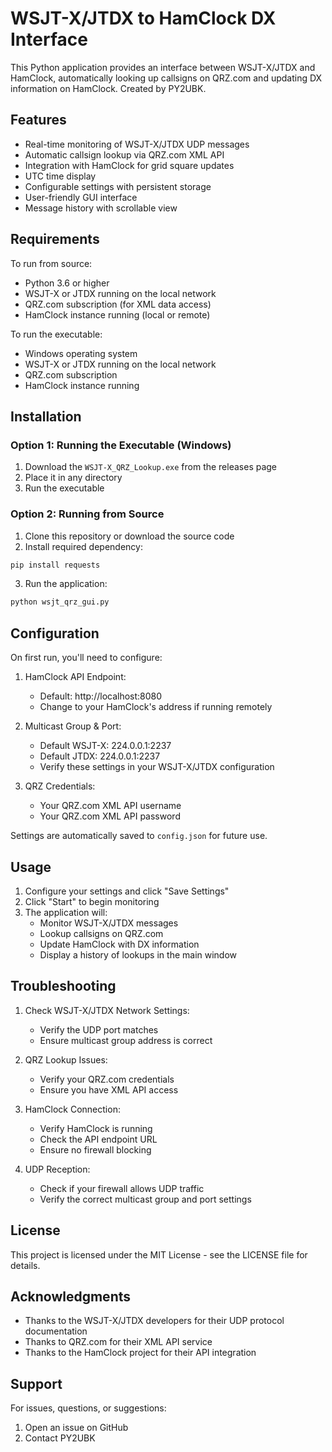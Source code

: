 # WSJT-X/JTDX to HamClock DX Interface

This Python application provides an interface between WSJT-X/JTDX and HamClock, automatically looking up callsigns on QRZ.com and updating DX information on HamClock. Created by PY2UBK.

## Features

- Real-time monitoring of WSJT-X/JTDX UDP messages
- Automatic callsign lookup via QRZ.com XML API
- Integration with HamClock for grid square updates
- UTC time display
- Configurable settings with persistent storage
- User-friendly GUI interface
- Message history with scrollable view

## Requirements

To run from source:
- Python 3.6 or higher
- WSJT-X or JTDX running on the local network
- QRZ.com subscription (for XML data access)
- HamClock instance running (local or remote)

To run the executable:
- Windows operating system
- WSJT-X or JTDX running on the local network
- QRZ.com subscription
- HamClock instance running

## Installation

### Option 1: Running the Executable (Windows)
1. Download the `WSJT-X_QRZ_Lookup.exe` from the releases page
2. Place it in any directory
3. Run the executable

### Option 2: Running from Source
1. Clone this repository or download the source code
2. Install required dependency:
```bash
pip install requests
```
3. Run the application:
```bash
python wsjt_qrz_gui.py
```

## Configuration

On first run, you'll need to configure:

1. HamClock API Endpoint:
   - Default: http://localhost:8080
   - Change to your HamClock's address if running remotely

2. Multicast Group & Port:
   - Default WSJT-X: 224.0.0.1:2237
   - Default JTDX: 224.0.0.1:2237
   - Verify these settings in your WSJT-X/JTDX configuration

3. QRZ Credentials:
   - Your QRZ.com XML API username
   - Your QRZ.com XML API password

Settings are automatically saved to `config.json` for future use.

## Usage

1. Configure your settings and click "Save Settings"
2. Click "Start" to begin monitoring
3. The application will:
   - Monitor WSJT-X/JTDX messages
   - Lookup callsigns on QRZ.com
   - Update HamClock with DX information
   - Display a history of lookups in the main window

## Troubleshooting

1. Check WSJT-X/JTDX Network Settings:
   - Verify the UDP port matches
   - Ensure multicast group address is correct

2. QRZ Lookup Issues:
   - Verify your QRZ.com credentials
   - Ensure you have XML API access

3. HamClock Connection:
   - Verify HamClock is running
   - Check the API endpoint URL
   - Ensure no firewall blocking

4. UDP Reception:
   - Check if your firewall allows UDP traffic
   - Verify the correct multicast group and port settings

## License

This project is licensed under the MIT License - see the LICENSE file for details.

## Acknowledgments

- Thanks to the WSJT-X/JTDX developers for their UDP protocol documentation
- Thanks to QRZ.com for their XML API service
- Thanks to the HamClock project for their API integration

## Support

For issues, questions, or suggestions:
1. Open an issue on GitHub
2. Contact PY2UBK
